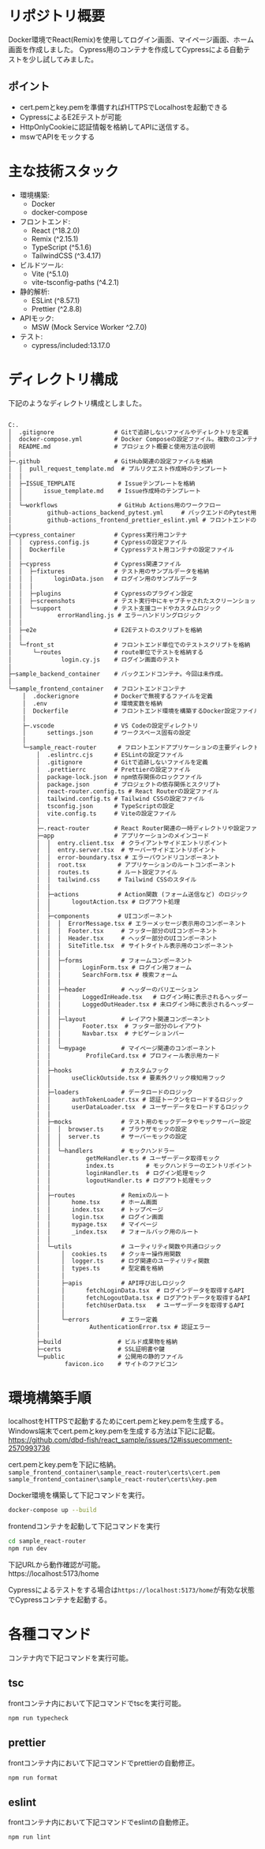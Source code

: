 # リポジトリ概要
Docker環境でReact(Remix)を使用してログイン画面、マイページ画面、ホーム画面を作成しました。
Cypress用のコンテナを作成してCypressによる自動テストを少し試してみました。

## ポイント
- cert.pemとkey.pemを準備すればHTTPSでLocalhostを起動できる
- CypressによるE2Eテストが可能
- HttpOnlyCookieに認証情報を格納してAPIに送信する。
- mswでAPIをモックする

# 主な技術スタック
- 環境構築: 
    - Docker
    - docker-compose
- フロントエンド:
    - React (^18.2.0)
    - Remix (^2.15.1)
    - TypeScript (^5.1.6)
    - TailwindCSS (^3.4.17)
- ビルドツール:
    - Vite (^5.1.0)
    - vite-tsconfig-paths (^4.2.1)
- 静的解析:
    - ESLint (^8.57.1)
    - Prettier (^2.8.8)
- APIモック:
    - MSW (Mock Service Worker ^2.7.0)
- テスト: 
    - cypress/included:13.17.0




# ディレクトリ構成
下記のようなディレクトリ構成としました。
```txt

C:.
│  .gitignore                 # Gitで追跡しないファイルやディレクトリを定義
│  docker-compose.yml         # Docker Composeの設定ファイル。複数のコンテナを統合して管理
│  README.md                  # プロジェクト概要と使用方法の説明
│  
├─.github                     # GitHub関連の設定ファイルを格納
│  │  pull_request_template.md  # プルリクエスト作成時のテンプレート
│  │  
│  ├─ISSUE_TEMPLATE            # Issueテンプレートを格納
│  │      issue_template.md    # Issue作成時のテンプレート
│  │      
│  └─workflows                 # GitHub Actions用のワークフロー
│          github-actions_backend_pytest.yml     # バックエンドのPytest用CI/CD設定
│          github-actions_frontend_prettier_eslint.yml # フロントエンドのPrettier/ESLint用CI/CD設定
│          
├─cypress_container           # Cypress実行用コンテナ
│  │  cypress.config.js       # Cypressの設定ファイル
│  │  Dockerfile              # Cypressテスト用コンテナの設定ファイル
│  │  
│  ├─cypress                  # Cypress関連ファイル
│  │  ├─fixtures              # テスト用のサンプルデータを格納
│  │  │      loginData.json   # ログイン用のサンプルデータ
│  │  │      
│  │  ├─plugins               # Cypressのプラグイン設定
│  │  ├─screenshots           # テスト実行中にキャプチャされたスクリーンショット
│  │  └─support               # テスト支援コードやカスタムロジック
│  │          errorHandling.js # エラーハンドリングロジック
│  │          
│  ├─e2e                      # E2Eテストのスクリプトを格納
│  │          
│  └─front_st                 # フロントエンド単位でのテストスクリプトを格納
│      └─routes               # route単位でテストを格納する
│              login.cy.js    # ログイン画面のテスト
│              
├─sample_backend_container    # バックエンドコンテナ。今回は未作成。
│      
└─sample_frontend_container   # フロントエンドコンテナ
    │  .dockerignore          # Dockerで無視するファイルを定義
    │  .env                   # 環境変数を格納
    │  Dockerfile             # フロントエンド環境を構築するDocker設定ファイル
    │  
    ├─.vscode                 # VS Codeの設定ディレクトリ
    │      settings.json      # ワークスペース固有の設定
    │      
    └─sample_react-router      # フロントエンドアプリケーションの主要ディレクトリ (Remix使用)
        │  .eslintrc.cjs      # ESLintの設定ファイル
        │  .gitignore         # Gitで追跡しないファイルを定義
        │  .prettierrc        # Prettierの設定ファイル
        │  package-lock.json  # npm依存関係のロックファイル
        │  package.json       # プロジェクトの依存関係とスクリプト
        │  react-router.config.ts # React Routerの設定ファイル
        │  tailwind.config.ts # Tailwind CSSの設定ファイル
        │  tsconfig.json      # TypeScriptの設定
        │  vite.config.ts     # Viteの設定ファイル
        │  
        ├─.react-router       # React Router関連の一時ディレクトリや設定ファイルを格納
        ├─app                 # アプリケーションのメインコード
        │  │  entry.client.tsx  # クライアントサイドエントリポイント
        │  │  entry.server.tsx  # サーバーサイドエントリポイント
        │  │  error-boundary.tsx # エラーバウンドリコンポーネント
        │  │  root.tsx         # アプリケーションのルートコンポーネント
        │  │  routes.ts        # ルート設定ファイル
        │  │  tailwind.css     # Tailwind CSSのスタイル
        │  │  
        │  ├─actions           # Action関数 (フォーム送信など) のロジック
        │  │      logoutAction.tsx # ログアウト処理
        │  │      
        │  ├─components        # UIコンポーネント
        │  │  │  ErrorMessage.tsx # エラーメッセージ表示用のコンポーネント
        │  │  │  Footer.tsx     # フッター部分のUIコンポーネント
        │  │  │  Header.tsx     # ヘッダー部分のUIコンポーネント
        │  │  │  SiteTitle.tsx  # サイトタイトル表示用のコンポーネント
        │  │  │  
        │  │  ├─forms           # フォームコンポーネント
        │  │  │      LoginForm.tsx # ログイン用フォーム
        │  │  │      SearchForm.tsx # 検索フォーム
        │  │  │      
        │  │  ├─header          # ヘッダーのバリエーション
        │  │  │      LoggedInHeade.tsx   # ログイン時に表示されるヘッダー
        │  │  │      LoggedOutHeader.tsx # 未ログイン時に表示されるヘッダー
        │  │  │      
        │  │  ├─layout          # レイアウト関連コンポーネント
        │  │  │      Footer.tsx  # フッター部分のレイアウト
        │  │  │      Navbar.tsx  # ナビゲーションバー
        │  │  │      
        │  │  └─mypage          # マイページ関連のコンポーネント
        │  │          ProfileCard.tsx # プロフィール表示用カード
        │  │          
        │  ├─hooks              # カスタムフック
        │  │      useClickOutside.tsx # 要素外クリック検知用フック
        │  │      
        │  ├─loaders            # データロードのロジック
        │  │      authTokenLoader.tsx # 認証トークンをロードするロジック
        │  │      userDataLoader.tsx  # ユーザーデータをロードするロジック
        │  │      
        │  ├─mocks              # テスト用のモックデータやモックサーバー設定
        │  │  │  browser.ts     # ブラウザモックの設定
        │  │  │  server.ts      # サーバーモックの設定
        │  │  │  
        │  │  └─handlers        # モックハンドラー
        │  │          getMeHandler.ts # ユーザーデータ取得モック
        │  │          index.ts         # モックハンドラーのエントリポイント
        │  │          loginHandler.ts  # ログイン処理モック
        │  │          logoutHandler.ts # ログアウト処理モック
        │  │          
        │  ├─routes             # Remixのルート
        │  │      home.tsx      # ホーム画面
        │  │      index.tsx     # トップページ
        │  │      login.tsx     # ログイン画面
        │  │      mypage.tsx    # マイページ
        │  │      _index.tsx    # フォールバック用のルート
        │  │      
        │  └─utils              # ユーティリティ関数や共通ロジック
        │      │  cookies.ts    # クッキー操作用関数
        │      │  logger.ts     # ログ関連のユーティリティ関数
        │      │  types.ts      # 型定義を格納
        │      │  
        │      ├─apis           # API呼び出しロジック
        │      │      fetchLoginData.tsx  # ログインデータを取得するAPI
        │      │      fetchLogoutData.tsx # ログアウトデータを取得するAPI
        │      │      fetchUserData.tsx   # ユーザーデータを取得するAPI
        │      │      
        │      └─errors         # エラー定義
        │              AuthenticationError.tsx # 認証エラー
        │              
        ├─build                # ビルド成果物を格納
        ├─certs                # SSL証明書や鍵
        └─public               # 公開用の静的ファイル
                favicon.ico    # サイトのファビコン

```

# 環境構築手順
localhostをHTTPSで起動するためにcert.pemとkey.pemを生成する。
Windows端末でcert.pemとkey.pemを生成する方法は下記に記載。  
https://github.com/dbd-fish/react_sample/issues/12#issuecomment-2570993736

cert.pemとkey.pemを下記に格納。
`sample_frontend_container\sample_react-router\certs\cert.pem`
`sample_frontend_container\sample_react-router\certs\key.pem`

Docker環境を構築して下記コマンドを実行。
```Bash
docker-compose up --build
```

frontendコンテナを起動して下記コマンドを実行
```Bash
cd sample_react-router
npm run dev
```

下記URLから動作確認が可能。  
https://localhost:5173/home


Cypressによるテストをする場合は`https://localhost:5173/home`が有効な状態でCypressコンテナを起動する。

# 各種コマンド
コンテナ内で下記コマンドを実行可能。

## tsc
frontコンテナ内において下記コマンドでtscを実行可能。
```Bash
npm run typecheck
```

## prettier
frontコンテナ内において下記コマンドでprettierの自動修正。
```Bash
npm run format
```

## eslint
frontコンテナ内において下記コマンドでeslintの自動修正。
```Bash
npm run lint
```



